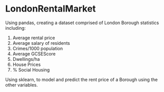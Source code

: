 # LondonRentalMarket

Using pandas, creating a dataset comprised of London Borough statistics including:
  1. Average rental price
  2. Average salary of residents
  3. Crimes/1000 population
  4. Average GCSEScore
  5. Dwellings/ha
  6. House Prices
  7. % Social Housing

Using sklearn, to model and predict the rent price of a Borough using the other variables.
